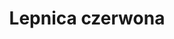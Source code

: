 ---
title: 'Lepnica czerwona'
latina: '(Silene dioica)'
pubDate: 'Jul 01 2022'
mainImage: 'https://res.cloudinary.com/drvpquisg/image/upload/t_website/v1747461851/Bniec_czerwony_eklux8.jpg'
level1: 'rośliny naczyniowe'
level2: 'goździkowce'
level3: 'goździkowate'
level4: 'lepnica'
flowertime: 'kwiecień - lipiec'
---